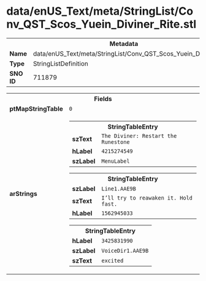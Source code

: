 <h1>data/enUS_Text/meta/StringList/Conv_QST_Scos_Yuein_Diviner_Rite.stl</h1><table><tr><th colspan="100%">Metadata</th></tr><tr><td><b>Name</b></td><td>data/enUS_Text/meta/StringList/Conv_QST_Scos_Yuein_Diviner_Rite.stl</td></tr><tr><td><b>Type</b></td><td>StringListDefinition</td></tr><tr><td><b>SNO ID</b></td><td>711879</td></tr></table>

<table><tr><th colspan="100%">Fields</th></tr><tr><td><b>ptMapStringTable</b></td><td><code>0</code></td></tr><tr><td><b>arStrings</b></td><td><table><tr><th colspan="100%">StringTableEntry</th></tr><tr><td><b>szText</b></td><td><code>The Diviner: Restart the Runestone</code></td></tr><tr><td><b>hLabel</b></td><td><code>4215274549</code></td></tr><tr><td><b>szLabel</b></td><td><code>MenuLabel</code></td></tr></table>


<table><tr><th colspan="100%">StringTableEntry</th></tr><tr><td><b>szLabel</b></td><td><code>Line1.AAE9B</code></td></tr><tr><td><b>szText</b></td><td><code>I’ll try to reawaken it. Hold fast.</code></td></tr><tr><td><b>hLabel</b></td><td><code>1562945033</code></td></tr></table>


<table><tr><th colspan="100%">StringTableEntry</th></tr><tr><td><b>hLabel</b></td><td><code>3425831990</code></td></tr><tr><td><b>szLabel</b></td><td><code>VoiceDir1.AAE9B</code></td></tr><tr><td><b>szText</b></td><td><code>excited</code></td></tr></table>


</td></tr></table>

